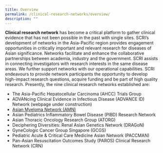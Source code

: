 ```yaml
---
title: Overview
permalink: /clinical-research-networks/overview/
description: ""
---
```

**Clinical research network** has become a critical platform to gather clinical evidence that has not been possible in the past with single sites. SCRI’s development of networks in the Asia-Pacific region provides engagement opportunities in critically important and relevant research for diseases of Asian significance. Networks facilitate and enhance the collaborative partnerships between academia, industry and the government. SCRI assists in connecting investigators with research interests in the same disease areas. We further support networks with our operational capabilities. SCRI endeavours to provide network participants the opportunity to develop high-impact research questions, acquire funding and be part of high quality research. Presently, the nine clinical research networks established are:

*   The Asia-Pacific Hepatocellular Carcinoma (AHCC) Trials Group
*   ADVANcing Clinical Evidence in Infectious Disease (ADVANCE ID) Network (webpage under construction)
*   [Asian Myeloma Network (AMN)](https://www.myeloma.org/asian-myeloma-network)
*   Asian Pediatrics Inflammatory Bowel Disease (PIBD) Research Network
*   Asian Thoracic Oncology Research Group (ATORG)
*   Deciphering Diversities: Renal Asian Genetics Network (DRAGoN)
*   GyneCologic Cancer Group Singapore (GCGS)
*   Pediatric Acute & Critical Care Medicine Asian Network (PACCMAN)
*   Pan-Asian Resuscitation Outcomes Study (PAROS) Clinical Research Network (CRN)